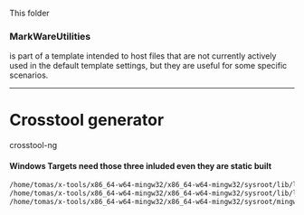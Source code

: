 This folder

### MarkWareUtilities

is part of a template intended to host files that are not currently actively used in the default template settings, but they are useful for some specific scenarios.

---

# Crosstool generator

crosstool-ng


#### Windows Targets need those three inluded even they are static built

```bash
/home/tomas/x-tools/x86_64-w64-mingw32/x86_64-w64-mingw32/sysroot/lib/libgcc_s_seh-1.dll
/home/tomas/x-tools/x86_64-w64-mingw32/x86_64-w64-mingw32/sysroot/lib/libstdc++-6.dll
/home/tomas/x-tools/x86_64-w64-mingw32/x86_64-w64-mingw32/sysroot/mingw/bin/libwinpthread-1.dll
```


